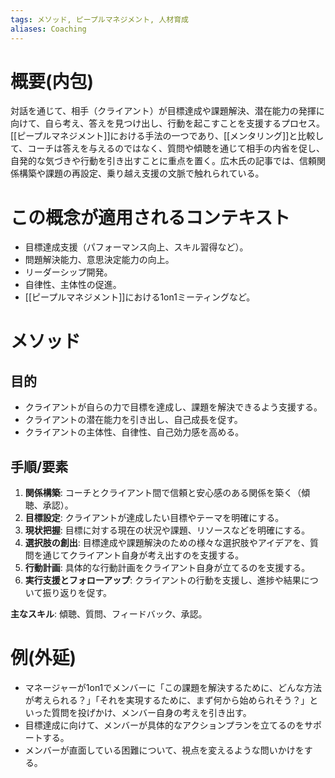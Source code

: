 ```yaml
---
tags: メソッド, ピープルマネジメント, 人材育成
aliases: Coaching
---
```


# 概要(内包)

対話を通じて、相手（クライアント）が目標達成や課題解決、潜在能力の発揮に向けて、自ら考え、答えを見つけ出し、行動を起こすことを支援するプロセス。[[ピープルマネジメント]]における手法の一つであり、[[メンタリング]]と比較して、コーチは答えを与えるのではなく、質問や傾聴を通じて相手の内省を促し、自発的な気づきや行動を引き出すことに重点を置く。広木氏の記事では、信頼関係構築や課題の再設定、乗り越え支援の文脈で触れられている。

# この概念が適用されるコンテキスト

- 目標達成支援（パフォーマンス向上、スキル習得など）。
- 問題解決能力、意思決定能力の向上。
- リーダーシップ開発。
- 自律性、主体性の促進。
- [[ピープルマネジメント]]における1on1ミーティングなど。

# メソッド

## 目的

- クライアントが自らの力で目標を達成し、課題を解決できるよう支援する。
- クライアントの潜在能力を引き出し、自己成長を促す。
- クライアントの主体性、自律性、自己効力感を高める。

## 手順/要素

1.  **関係構築**: コーチとクライアント間で信頼と安心感のある関係を築く（傾聴、承認）。
2.  **目標設定**: クライアントが達成したい目標やテーマを明確にする。
3.  **現状把握**: 目標に対する現在の状況や課題、リソースなどを明確にする。
4.  **選択肢の創出**: 目標達成や課題解決のための様々な選択肢やアイデアを、質問を通じてクライアント自身が考え出すのを支援する。
5.  **行動計画**: 具体的な行動計画をクライアント自身が立てるのを支援する。
6.  **実行支援とフォローアップ**: クライアントの行動を支援し、進捗や結果について振り返りを促す。

**主なスキル**: 傾聴、質問、フィードバック、承認。

# 例(外延)

- マネージャーが1on1でメンバーに「この課題を解決するために、どんな方法が考えられる？」「それを実現するために、まず何から始められそう？」といった質問を投げかけ、メンバー自身の考えを引き出す。
- 目標達成に向けて、メンバーが具体的なアクションプランを立てるのをサポートする。
- メンバーが直面している困難について、視点を変えるような問いかけをする。
